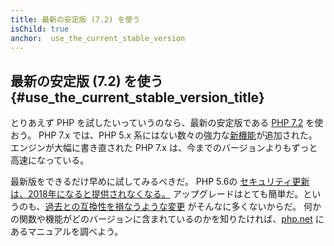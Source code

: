 ```yaml
---
title: 最新の安定版 (7.2) を使う
isChild: true
anchor:  use_the_current_stable_version
---
```


## 最新の安定版 (7.2) を使う {#use_the_current_stable_version_title}

とりあえず PHP を試したいっていうのなら、最新の安定版である [PHP 7.2][php-release] を使おう。
PHP 7.x では、PHP 5.x 系にはない数々の強力な[新機能](#language_highlights)が追加された。
エンジンが大幅に書き直された PHP 7.x は、今までのバージョンよりもずっと高速になっている。

最新版をできるだけ早めに試してみるべきだ。
PHP 5.6の [セキュリティ更新は、2018年になると提供されなくなる。](http://php.net/supported-versions.php)
アップグレードはとても簡単だ。というのも、[過去との互換性を損なうような変更][php72-bc] がそんなに多くないからだ。
何かの関数や機能がどのバージョンに含まれているのかを知りたければ、[php.net][php-docs] にあるマニュアルを調べよう。

[php-release]: http://php.net/downloads.php
[php-docs]: http://php.net/manual/
[php72-bc]: http://php.net/manual/migration72.incompatible.php
